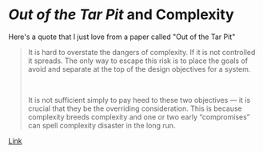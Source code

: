 # _Out of the Tar Pit_ and Complexity

Here's a quote that I just love from a paper called "Out of the Tar Pit"

> It is hard to overstate the dangers of complexity. If it is not controlled it
> spreads. The only way to escape this risk is to place the goals of avoid and
> separate at the top of the design objectives for a system.
>
> <br/>
>
> It is not sufficient simply to pay heed to these two objectives — it is
> crucial that they be the overriding consideration. This is because complexity
> breeds complexity and one or two early “compromises” can spell complexity
> disaster in the long run.

[Link](https://github.com/papers-we-love/papers-we-love/blob/master/design/out-of-the-tar-pit.pdf)
